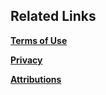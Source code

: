 ## Related Links ##

**[Terms of Use](https://github.com/poanetwork/metamask-extension/wiki)**

**[Privacy](https://github.com/poanetwork/metamask-extension/wiki)**

**[Attributions](https://github.com/poanetwork/metamask-extension/wiki)**
